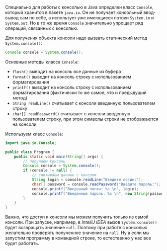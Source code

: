 Специально для работы с консолью в Java определен класс `Console`, который хранится в пакете `java.io`. Он не получает консольный ввод-вывод сам по себе, а использует уже имеющиеся потоки `System.in` и `System.out`. Но в то же время `Console` значительно упрощает ряд операций, связанных с консолью.

Для получения объекта консоли надо вызвать статический метод `System.console()`:

```java
Console console = System.console();
```

Основные методы класса `Console`:
- `flush()` выводит на консоль все данные из буфера
- `format()` выводит на консоль строку с использованием форматирования
- `printf()` выводит на консоль строку с использованием форматирования (фактически то же самое, что и предыдущий метод)
- `String readLine()` считывает с консоли введенную пользователем строку
- `char[] readPassword()` считывает с консоли введенную пользователем строку, при этом символы строки не отображаются на консоли

Используем класс `Console`:

```java
import java.io.Console;

public class Program {
    public static void main(String[] args) {
        // получаем консоль
        Console console = System.console();
        if (console != null) {
            // считываем данные с консоли
            String login = console.readLine("Введите логин:");
            char[] password = console.readPassword("Введите пароль:");
            console.printf("Введенный логин: %s \n", login);
            console.printf("Введенный пароль: %s \n", new String(password));
        }
    }
}
```

Важно, что доступ к консоли мы можем получить только из самой консоли. При запуске, например, в *IntelliJ IDEA* вызов `System.console()` будет возвращать значение `null`. Поэтому при работе с консолью желательно проверять полученное значение на `null`. Ну а если мы запустим программу в командной строке, то естественно у нас все будет работать.
